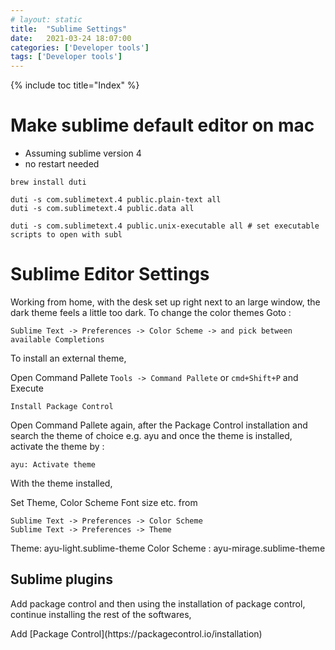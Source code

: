 ```yaml
---
# layout: static
title:  "Sublime Settings"
date:   2021-03-24 18:07:00
categories: ['Developer tools']
tags: ['Developer tools']
---
```

{% include toc title="Index" %}

# Make sublime default editor on mac

- Assuming sublime version 4
- no restart needed

```shell
brew install duti

duti -s com.sublimetext.4 public.plain-text all 
duti -s com.sublimetext.4 public.data all

duti -s com.sublimetext.4 public.unix-executable all # set executable scripts to open with subl
```

# Sublime Editor Settings

Working from home, with the desk set up right next to an large window, the
dark theme feels a little too dark. To change the color themes
Goto :

```
Sublime Text -> Preferences -> Color Scheme -> and pick between available Completions
```

To install an external theme,

Open Command Pallete `Tools -> Command Pallete` or `cmd+Shift+P` and Execute

```
Install Package Control
```

Open Command Pallete again, after the Package Control installation and search the theme of choice
e.g. ayu and once the theme is installed, activate the theme by :

`ayu: Activate theme`

With the theme installed,

Set Theme, Color Scheme Font size etc. from
```
Sublime Text -> Preferences -> Color Scheme
Sublime Text -> Preferences -> Theme
```

Theme: ayu-light.sublime-theme
Color Scheme : ayu-mirage.sublime-theme


## Sublime plugins

Add package control and then using the installation of package control, continue installing the rest of the softwares,

Add \[Package Control\]\(https:\/\/packagecontrol.io\/installation\)
